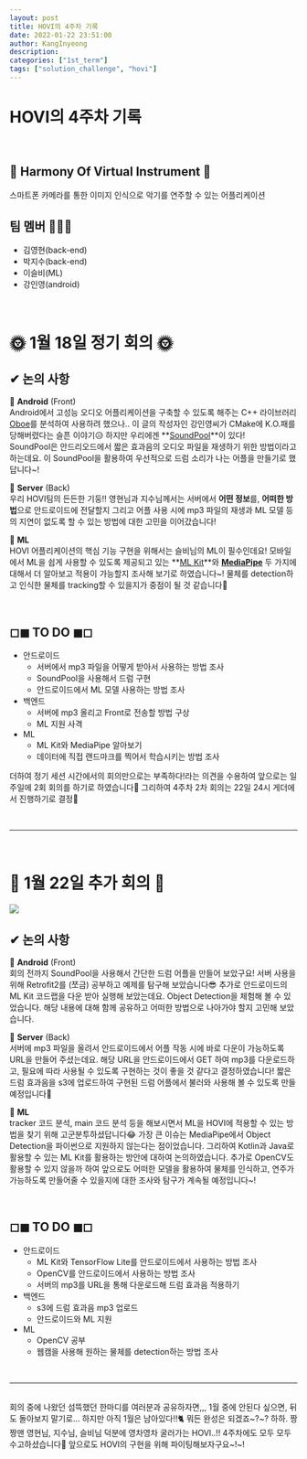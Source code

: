 ```yaml
---
layout: post
title: HOVI의 4주차 기록
date: 2022-01-22 23:51:00
author: KangInyeong
description:
categories: ["1st_term"]
tags: ["solution_challenge", "hovi"]
---
```

# HOVI의 4주차 기록
<br>

## 🥁 Harmony Of Virtual Instrument 🎹
스마트폰 카메라를 통한 이미지 인식으로 악기를 연주할 수 있는 어플리케이션

## 팀 멤버 🧑‍🤝‍🧑

-   김영현(back-end)
-   박지수(back-end)
-   이슬비(ML)
-   강인영(android)


<br>

# 🌞 1월 18일 정기 회의 🌞

## ✔ 논의 사항 

🌻 **Android** (Front)  
Android에서 고성능 오디오 어플리케이션을 구축할 수 있도록 해주는 C++ 라이브러리 [Oboe](https://github.com/google/oboe)를 분석하여 사용하려 했으나.. 이 글의 작성자인 강인영씨가 CMake에 K.O.패를 당해버렸다는 슬픈 이야기😥
하지만 우리에겐 **[SoundPool](https://developer.android.com/reference/android/media/SoundPool)**이 있다!   
SoundPool은 안드리오드에서 짧은 효과음의 오디오 파일을 재생하기 위한 방법이라고 하는데요. 이 SoundPool을 활용하여 우선적으로 드럼 소리가 나는 어플을 만들기로 했답니다~!

🌼 **Server** (Back)  
우리 HOVI팀의 든든한 기둥!! 영현님과 지수님께서는 서버에서 **어떤 정보**를, **어떠한 방법**으로 안드로이드에 전달할지 그리고 어플 사용 시에 mp3 파일의 재생과 ML 모델 등의 지연이 없도록 할 수 있는 방법에 대한 고민을 이어갔습니다! 

🌷 **ML**  
HOVI 어플리케이션의 핵심 기능 구현을 위해서는 슬비님의 ML이 필수인데요! 모바일에서 ML을 쉽게 사용할 수 있도록 제공되고 있는 **[ML Kit](https://developers.google.com/ml-kit)**와 **[MediaPipe](https://mediapipe.dev/)** 두 가지에 대해서 더 알아보고 적용이 가능할지 조사해 보기로 하였습니다~! 물체를 detection하고 인식한 물체를 tracking할 수 있을지가 중점이 될 것 같습니다🤔

<br>  

## ◻◼ TO DO ◼◻
- 안드로이드
	- 서버에서 mp3 파일을 어떻게 받아서 사용하는 방법 조사
    - SoundPool을 사용해서 드럼 구현 
    - 안드로이드에서 ML 모델 사용하는 방법 조사
- 백엔드
	- 서버에 mp3 올리고 Front로 전송할 방법 구상
    - ML 지원 사격
- ML
	- ML Kit와 MediaPipe 알아보기
    - 데이터에 직접 랜드마크를 찍어서 학습시키는 방법 조사
    
더하여 정기 세션 시간에서의 회의만으로는 부족하다!라는 의견을 수용하여 앞으로는 일주일에 2회 회의를 하기로 하였습니다💪 그리하여 4주차 2차 회의는 22일 24시 게더에서 진행하기로 결정🚩

<br>

---
<br>



# 🌝 1월 22일 추가 회의 🌝

![](https://images.velog.io/images/kiyoog02/post/b073d0a5-97e2-4b53-9d3a-fec9ba72fa38/image.png)

## ✔ 논의 사항 

🌻 **Android** (Front)  
회의 전까지 SoundPool을 사용해서 간단한 드럼 어플을 만들어 보았구요! 서버 사용을 위해 Retrofit2를 (쪼금) 공부하고 예제를 탐구해 보았습니다😎 추가로 안드로이드의 ML Kit 코드랩을 다운 받아 실행해 보았는데요. Object Detection을 체험해 볼 수 있었습니다. 해당 내용에 대해 함께 공유하고 어떠한 방법으로 나아가야 할지 고민해 보았습니다. 

🌼 **Server** (Back)  
서버에 mp3 파일을 올려서 안드로이드에서 어플 작동 시에 바로 다운이 가능하도록 URL을 만들어 주셨는데요. 해당 URL을 안드로이드에서 GET 하여 mp3를 다운로드하고, 필요에 따라 사용될 수 있도록 구현하는 것이 좋을 것 같다고 결정하였습니다! 짧은 드럼 효과음을 s3에 업로드하여 구현된 드럼 어플에서 불러와 사용해 볼 수 있도록 만들 예정입니다🐇

🌷 **ML**  
tracker 코드 분석, main 코드 분석 등을 해보시면서 ML을 HOVI에 적용할 수 있는 방법을 찾기 위해 고군분투하셨답니다😂 가장 큰 이슈는 MediaPipe에서 Object Detection을 파이썬으로 지원하지 않는다는 점이었습니다. 그리하여 Kotlin과 Java로 활용할 수 있는 ML Kit를 활용하는 방안에 대하여 논의하였습니다. 추가로 OpenCV도 활용할 수 있지 않을까 하여 앞으로도 어떠한 모델을 활용하여 물체를 인식하고, 연주가 가능하도록 만들어줄 수 있을지에 대한 조사와 탐구가 계속될 예정입니다~!


<br>  

## ◻◼ TO DO ◼◻
- 안드로이드
	- ML Kit와 TensorFlow Lite를 안드로이드에서 사용하는 방법 조사
    - OpenCV를 안드로이드에서 사용하는 방법 조사
    - 서버의 mp3를 URL을 통해 다운로드해 드럼 효과음 적용하기
- 백엔드
	- s3에 드럼 효과음 mp3 업로드
    - 안드로이드와 ML 지원
- ML
	- OpenCV 공부
    - 웹캠을 사용해 원하는 물체를 detection하는 방법 조사

<br>

---
<br>
회의 중에 나왔던 섬뜩했던 한마디를 여러분과 공유하자면,,, 1월 중에 안된다 싶으면, 뒤도 돌아보지 말기로... 하지만 아직 1월은 남아있다!!🐈 뭐든 완성은 되겠죠~?~? 하하. 짱짱맨 영현님, 지수님, 슬비님 덕분에 영차영차 굴러가는 HOVI..!! 4주차에도 모두 모두 수고하셨습니다🙂 앞으로도 HOVI의 구현을 위해 파이팅해보자구요~!~! 
<br>